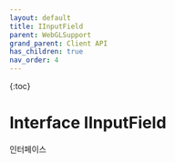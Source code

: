 ```yaml
---
layout: default
title: IInputField
parent: WebGLSupport
grand_parent: Client API
has_children: true
nav_order: 4
---
```


{:toc}

# Interface IInputField

인터페이스
 
